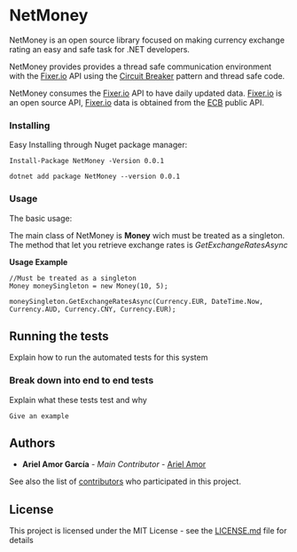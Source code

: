 # NetMoney
NetMoney is an open source library focused on making currency exchange rating an easy and safe task for .NET developers. 

NetMoney provides provides a thread safe communication environment with the [Fixer.io](http://fixer.io/) API using the [Circuit Breaker](https://docs.microsoft.com/en-us/azure/architecture/patterns/circuit-breaker) pattern and thread safe code.

NetMoney consumes the [Fixer.io](http://fixer.io/) API to have daily updated data. [Fixer.io](http://fixer.io/) is an open source API, [Fixer.io](http://fixer.io/) data is obtained from the [ECB](http://www.ecb.europa.eu/) public API.

### Installing

Easy Installing through Nuget package manager: 
```
Install-Package NetMoney -Version 0.0.1
```

```
dotnet add package NetMoney --version 0.0.1
```

### Usage

The basic usage: 

The main class of NetMoney is **Money** wich must be treated as a singleton. The method that let you retrieve exchange rates is *GetExchangeRatesAsync*  

**Usage Example**

```
//Must be treated as a singleton
Money moneySingleton = new Money(10, 5);

moneySingleton.GetExchangeRatesAsync(Currency.EUR, DateTime.Now, Currency.AUD, Currency.CNY, Currency.EUR);
```

## Running the tests

Explain how to run the automated tests for this system

### Break down into end to end tests

Explain what these tests test and why

```
Give an example
```

## Authors

* **Ariel Amor García** - *Main Contributor* - [Ariel Amor](https://github.com/Djangoum)

See also the list of [contributors](https://github.com/Djangoum/NetMoney/graphs/contributors) who participated in this project.

## License

This project is licensed under the MIT License - see the [LICENSE.md](LICENSE.md) file for details